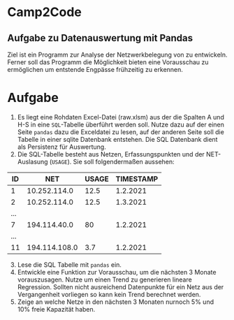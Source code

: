 # Camp2Code
## Aufgabe zu Datenauswertung mit Pandas

Ziel ist ein Programm zur Analyse der Netzwerkbelegung von zu entwickeln. Ferner soll das Programm die Möglichkeit bieten eine Vorausschau zu ermöglichen um entstende Engpässe frühzeitig zu erkennen.

# Aufgabe

1. Es liegt eine Rohdaten Excel-Datei (raw.xlsm) aus der die Spalten A und H-S in eine `SQL`-Tabelle überführt werden soll. Nutze dazu auf der einen Seite `pandas` dazu die Exceldatei zu lesen, auf der anderen Seite soll die Tabelle in einer sqlite Datenbank entstehen.
Die SQL Datenbank dient als Persistenz für Auswertung.
2. Die SQL-Tabelle besteht aus Netzen, Erfassungspunkten und der NET-Auslasung (`USAGE`). Sie soll folgendermaßen aussehen:


| ID  |      NET      | USAGE | TIMESTAMP |
|-----|---------------|-------|-----------|
|   1 |  10.252.114.0 |  12.5 |  1.2.2021 |
|   2 |  10.252.114.0 |  12.5 |  1.3.2021 |
| ... |               |       |           |
|   7 |  194.114.40.0 |    80 |  1.2.2021 |
| ... |               |       |           |
|   11 | 194.114.108.0 |   3.7 |  1.2.2021 |



3. Lese die SQL Tabelle mit `pandas` ein. 
4. Entwickle eine Funktion zur Vorausschau, um die nächsten 3 Monate vorauszusagen. Nutze um einen Trend zu generieren lineare Regression. 
Sollten nicht ausreichend Datenpunkte für ein Netz aus der Vergangenheit vorliegen so kann kein Trend berechnet werden.
5. Zeige an welche Netze in den nächsten 3 Monaten nurnoch 5% und 10% freie Kapazität haben.
